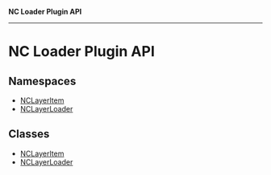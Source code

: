 **NC Loader Plugin API**

***

# NC Loader Plugin API

## Namespaces

- [NCLayerItem](NC-Loader-Plugin-API/namespaces/NCLayerItem/README.md)
- [NCLayerLoader](NC-Loader-Plugin-API/namespaces/NCLayerLoader/README.md)

## Classes

- [NCLayerItem](classes/NCLayerItem.md)
- [NCLayerLoader](classes/NCLayerLoader.md)
